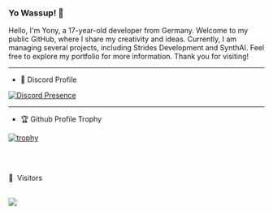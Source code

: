 ### Yo Wassup! 👋

Hello, I'm Yony, a 17-year-old developer from Germany. Welcome to my public GitHub, where I share my creativity and ideas. Currently, I am managing several projects, including Strides Development and SynthAI. Feel free to explore my portfolio for more information. Thank you for visiting!

---
- 🔗 Discord Profile

[![Discord Presence](https://lanyard.cnrad.dev/api/527108773123325980)](https://discord.com/users/527108773123325980)

---

- 🏆 Github Profile Trophy

[![trophy](https://github-profile-trophy.vercel.app/?username=y0nyy&theme=onedark)](https://github.com/ryo-ma/github-profile-trophy)
<!--
**y0nyy/y0nyy** is a ✨ _special_ ✨ repository because its `README.md` (this file) appears on your GitHub profile.

Here are some ideas to get you started:

- 🔭 I’m currently working on ...
- 🌱 I’m currently learning ...
- 👯 I’m looking to collaborate on ...
- 🤔 I’m looking for help with ...
- 💬 Ask me about ...
- 📫 How to reach me: ...
- 😄 Pronouns: ...
- ⚡ Fun fact: ...
-->

 <br><br>
<p>👀 &nbsp;Visitors</p>
 <br>
<img align="left" src="https://profile-counter.glitch.me/y0nyy/count.svg" />
